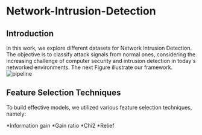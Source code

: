# Network-Intrusion-Detection

## Introduction
In this work, we explore different datasets for Network Intrusion Detection. The objective is to classify attack signals from normal ones, considering the increasing challenge of computer security and intrusion detection in today's networked environments. The next Figure illustrate our framework.
![pipeline](https://github.com/yousofsaleh25/Network-Intrusion-Detection/assets/43546116/08274850-2e21-41f2-846a-0de7c2e3ffdd)

## Feature Selection Techniques
To build effective models, we utilized various feature selection techniques, namely:

*Information gain
*Gain ratio
*Chi2
*Relief

